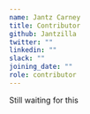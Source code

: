 ```yaml
---
name: Jantz Carney
title: Contributor
github: Jantzilla
twitter: ""
linkedin: ""
slack: ""
joining_date: ""
role: contributor
---
```


Still waiting for this
